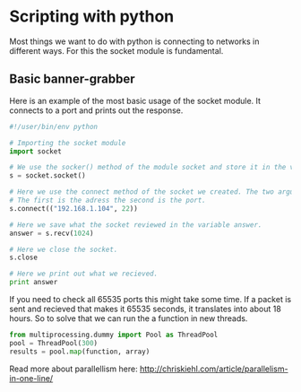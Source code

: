 # Scripting with python

Most things we want to do with python is connecting to networks in different ways. For this the socket module is fundamental.


## Basic banner-grabber
Here is an example of the most basic usage of the socket module. It connects to a port and prints out the response.

```python
#!/user/bin/env python

# Importing the socket module
import socket

# We use the socker() method of the module socket and store it in the variable s.
s = socket.socket()

# Here we use the connect method of the socket we created. The two arguments are pretty self-explanatory
# The first is the adress the second is the port.
s.connect(("192.168.1.104", 22))

# Here we save what the socket reviewed in the variable answer.
answer = s.recv(1024)

# Here we close the socket.
s.close

# Here we print out what we recieved.
print answer
```

If you need to check all 65535 ports this might take some time. If a packet is sent and recieved that makes it 65535 seconds, it translates into about 18 hours. So to solve that we can run the a function in new threads.

```python
from multiprocessing.dummy import Pool as ThreadPool
pool = ThreadPool(300)
results = pool.map(function, array)
```

Read more about parallellism here: http://chriskiehl.com/article/parallelism-in-one-line/


